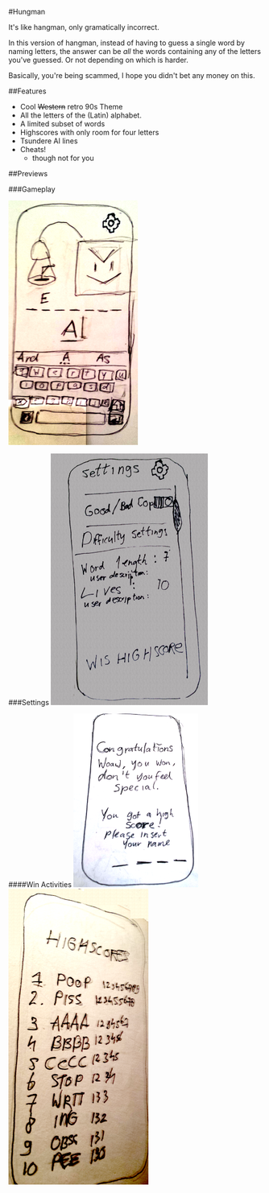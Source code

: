 #Hungman

It's like hangman, only gramatically incorrect.

In this version of hangman, instead of having to guess a single word by naming letters, the answer can be *all* the words containing any of the letters you've guessed. Or not depending on which is harder.

Basically, you're being scammed, I hope you didn't bet any money on this.

##Features
+ Cool ~~Western~~ retro 90s Theme
+ All the letters of the (Latin) alphabet.
+ A limited subset of words
+ Highscores with only room for four letters
+ Tsundere AI lines
+ Cheats!
  + though not for you


##Previews

###Gameplay
<br/>

![](pics/readme/gameplay.png)

###Settings
![](pics/readme/settings.png)

####Win Activities
![](pics/readme/wincondition.png)
![](pics/readme/highscores.png)
